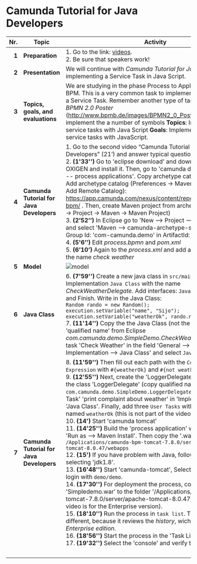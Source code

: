 # Camunda Tutorial for Java Developers

| Nr. | Topic | Activity | 	Time
|---:|---|---|---:|
|__1__|__Preparation__|	1. Go to the link: [videos](https://camunda.com/learn/videos/). <br> 2. Be sure that speakers work! 	|5|
|__2__|__Presentation__|We will continue with *Camunda Tutorial for Java Developers* by implementing a Service Task in Java Script. |5|
|__3__|__Topics, goals, and evaluations__| We are studying in the phase Process to Applications (P2A) of BPM. This is a very common task to implement a Java Script for a Service Task. Remember another type of task navigating to *BPMN 2.0 Poster* (http://www.bpmb.de/images/BPMN2_0_Poster_ES.pdf). We will implement the a number of symbols __Topics__: Implementation of service tasks with Java Script __Goals__: Implement common a easy service tasks with JavaScript.
|__4__|__Camunda Tutorial for Java Developers__|1. Go to the second video “Camunda Tutorial for Java Developers” (21’) and answer typical questions.  <br> 2. __(1'33'')__ Go to 'eclipse download' and download Eclipse OXIGEN and install it. Then, go to 'camunda docs -- user guide -- process applications'. Copy archetype catalog in Eclipse. Add archetype catalog (Preferences -> Maven -> Archetypes -> Add Remote Catalog): https://app.camunda.com/nexus/content/repositories/camunda-bpm/ . Then, create Maven project from archetype: (File -> New -> Project -> Maven -> Maven Project) <br> 3. __(2’52’’)__ In Eclipse go to 'New --> Project --> Maven Project' and select 'Maven --> camunda-archetype-servlet-war'. In Group Id: 'com-camunda.demo' in ArtifactId: 'SimpleDemo' <br> 4. __(5'6’’)__ Edit *process.bpmn* and *pom.xml* <br> 5. __(6’10’)__ Again to the *process.xml* and add a *service task* with the name *check weather* 
|__5__|__Model__|![model](https://github.com/sigifredolaengle/camunda-classes/blob/master/classes/2%20Camunda%20Tutorial%20for%20Java%20Developers/niall%20video/weatherOk.png)||| 
|__6__|__Java Class__| 6. __(7'59'')__ Create a new java class in `src/main/java` and paste it Implementation `Java Class` with the name *CheckWeatherDelegate*. Add interfaces: `JavaDelegate`, the OK and Finish. Write in the Java Class: <br>`Random rando = new Random();` <br> `execution.setVariable("name", "Sijo");`<br>`execution.setVariable("weatherOk", rando.nextBoolean());`<br>7. __(11'14'')__ Copy the the Java Class (not the program!) 'qualified name' from Eclipse *com.camunda.demo.SimpleDemo.CheckWeatherDelegate* to the task 'Check Weather' in the field 'General --> Details --> Implementation --> Java Class' and select `JavaClass`.
|__7__|__Camunda Tutorial for Java Developers__| 8. __(11'59'')__ Then fill out each path with the `Condition Type` as `Expression` with `#{weatherOk}` and `#{not weatherOk}` respectively. <br> 9. __(12'55'')__ Next, create the 'LoggerDelegate.java' and assign the class 'LoggerDelegate' (copy qualified name) `com.camunda.demo.SimpleDemo.LoggerDelegate` into the 'Service Task' 'print complaint about weather' in 'Implementation' as 'Java Class'. Finally, add three `User Tasks` with the `Form Field` named `weatherOk` (this is not part of the video). <br> 10. __(14')__ Start 'camunda tomcat' <br> 11. __(14'25'')__ Build the 'process application' with *rigth click* and 'Run as --> Maven Install'. Then copy the '.war' file in  `/Applications/camunda-bpm-tomcat-7.8.0/server/apache-tomcat-8.0.47/webapps` <br> 12. __(15')__  If you have problem with Java, follow the video by selecting 'jdk1.8'. <br> 13. __(16'48'')__ Start 'camunda-tomcat', Select the 'Cockpit' and login with `demo/demo`. <br> 14. __(17'30'')__ For deployment the process, copy the file 'Simpledemo.war' to the folder '/Applications/camunda-bpm-tomcat-7.8.0/server/apache-tomcat-8.0.47/webapps' (the video is for the Enterprise version). <br> 15. __(18'10'')__ Run the process in `task list`. The video is different, because it reviews the *history*, wich belongs to the *Enterprise edition*. <br> 16. __(18'56'')__ Start the process in the 'Task List'. <br> 17. __(19'32'')__ Select the 'console' and verify the execution. |40|
||  ||75|